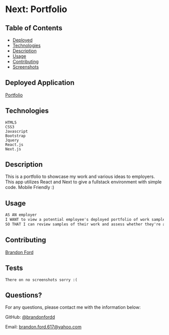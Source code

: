 # Next: Portfolio

## Table of Contents
* [Deployed](#deployed)
* [Technologies](#technologies)
* [Description](#description)
* [Usage](#usage)
* [Contributing](#contributing)
* [Screenshots](#screenshots)

## Deployed Application 

[Portfolio](https://www.brandonford.work/)

## Technologies

```
HTML5
CSS3
Javascript
Bootstrap
Jquery
React.js
Next.js
```

## Description

This is a portfolio to showcase my work and various ideas to employers. This app utilizes React and Next to give a fullstack environment with simple code. Mobile Friendly :)

## Usage 

```md
AS AN employer
I WANT to view a potential employee's deployed portfolio of work samples
SO THAT I can review samples of their work and assess whether they're a good candidate for an open position
```

## Contributing

[Brandon Ford](https://api.github.com/users/brandonfordd)

## Tests

```
There on no screenshots sorry :(
```

## Questions?
For any questions, please contact me with the information below:

GitHub: [@brandonfordd](https://api.github.com/users/brandonfordd)

Email: brandon.ford.617@yahoo.com
  